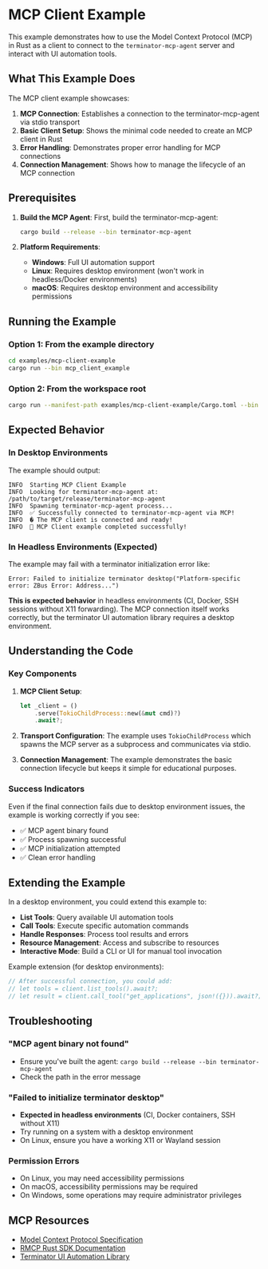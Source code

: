 # MCP Client Example

This example demonstrates how to use the Model Context Protocol (MCP) in Rust as a client to connect to the `terminator-mcp-agent` server and interact with UI automation tools.

## What This Example Does

The MCP client example showcases:

1. **MCP Connection**: Establishes a connection to the terminator-mcp-agent via stdio transport
2. **Basic Client Setup**: Shows the minimal code needed to create an MCP client in Rust
3. **Error Handling**: Demonstrates proper error handling for MCP connections
4. **Connection Management**: Shows how to manage the lifecycle of an MCP connection

## Prerequisites

1. **Build the MCP Agent**: First, build the terminator-mcp-agent:
   ```bash
   cargo build --release --bin terminator-mcp-agent
   ```

2. **Platform Requirements**: 
   - **Windows**: Full UI automation support
   - **Linux**: Requires desktop environment (won't work in headless/Docker environments)
   - **macOS**: Requires desktop environment and accessibility permissions

## Running the Example

### Option 1: From the example directory
```bash
cd examples/mcp-client-example
cargo run --bin mcp_client_example
```

### Option 2: From the workspace root
```bash
cargo run --manifest-path examples/mcp-client-example/Cargo.toml --bin mcp_client_example
```

## Expected Behavior

### In Desktop Environments
The example should output:
```
INFO  Starting MCP Client Example
INFO  Looking for terminator-mcp-agent at: /path/to/target/release/terminator-mcp-agent
INFO  Spawning terminator-mcp-agent process...
INFO  ✅ Successfully connected to terminator-mcp-agent via MCP!
INFO  � The MCP client is connected and ready!
INFO  🎉 MCP Client example completed successfully!
```

### In Headless Environments (Expected)
The example may fail with a terminator initialization error like:
```
Error: Failed to initialize terminator desktop("Platform-specific error: ZBus Error: Address...")
```

**This is expected behavior** in headless environments (CI, Docker, SSH sessions without X11 forwarding). The MCP connection itself works correctly, but the terminator UI automation library requires a desktop environment.

## Understanding the Code

### Key Components

1. **MCP Client Setup**:
   ```rust
   let _client = ()
       .serve(TokioChildProcess::new(&mut cmd)?)
       .await?;
   ```

2. **Transport Configuration**:
   The example uses `TokioChildProcess` which spawns the MCP server as a subprocess and communicates via stdio.

3. **Connection Management**:
   The example demonstrates the basic connection lifecycle but keeps it simple for educational purposes.

### Success Indicators

Even if the final connection fails due to desktop environment issues, the example is working correctly if you see:
- ✅ MCP agent binary found
- ✅ Process spawning successful  
- ✅ MCP initialization attempted
- ✅ Clean error handling

## Extending the Example

In a desktop environment, you could extend this example to:

- **List Tools**: Query available UI automation tools
- **Call Tools**: Execute specific automation commands  
- **Handle Responses**: Process tool results and errors
- **Resource Management**: Access and subscribe to resources
- **Interactive Mode**: Build a CLI or UI for manual tool invocation

Example extension (for desktop environments):
```rust
// After successful connection, you could add:
// let tools = client.list_tools().await?;
// let result = client.call_tool("get_applications", json!({})).await?;
```

## Troubleshooting

### "MCP agent binary not found"
- Ensure you've built the agent: `cargo build --release --bin terminator-mcp-agent`
- Check the path in the error message

### "Failed to initialize terminator desktop"
- **Expected in headless environments** (CI, Docker containers, SSH without X11)
- Try running on a system with a desktop environment
- On Linux, ensure you have a working X11 or Wayland session

### Permission Errors
- On Linux, you may need accessibility permissions
- On macOS, accessibility permissions may be required
- On Windows, some operations may require administrator privileges

## MCP Resources

- [Model Context Protocol Specification](https://spec.modelcontextprotocol.io/)
- [RMCP Rust SDK Documentation](https://docs.rs/rmcp/)
- [Terminator UI Automation Library](https://github.com/mediar-ai/terminator)
